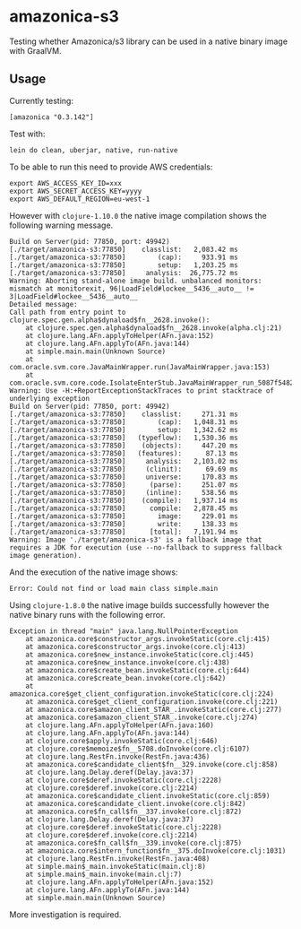 # amazonica-s3

Testing whether Amazonica/s3 library can be used in a native binary image with GraalVM.

## Usage

Currently testing:

    [amazonica "0.3.142"]

Test with:

    lein do clean, uberjar, native, run-native

To be able to run this need to provide AWS credentials:

    export AWS_ACCESS_KEY_ID=xxx
    export AWS_SECRET_ACCESS_KEY=yyyy
    export AWS_DEFAULT_REGION=eu-west-1

However with `clojure-1.10.0` the native image compilation shows the
following warning message.

    Build on Server(pid: 77850, port: 49942)
    [./target/amazonica-s3:77850]    classlist:   2,083.42 ms
    [./target/amazonica-s3:77850]        (cap):     933.91 ms
    [./target/amazonica-s3:77850]        setup:   1,203.25 ms
    [./target/amazonica-s3:77850]     analysis:  26,775.72 ms
    Warning: Aborting stand-alone image build. unbalanced monitors: mismatch at monitorexit, 96|LoadField#lockee__5436__auto__ != 3|LoadField#lockee__5436__auto__
    Detailed message:
    Call path from entry point to clojure.spec.gen.alpha$dynaload$fn__2628.invoke():
        at clojure.spec.gen.alpha$dynaload$fn__2628.invoke(alpha.clj:21)
        at clojure.lang.AFn.applyToHelper(AFn.java:152)
        at clojure.lang.AFn.applyTo(AFn.java:144)
        at simple.main.main(Unknown Source)
        at com.oracle.svm.core.JavaMainWrapper.run(JavaMainWrapper.java:153)
        at com.oracle.svm.core.code.IsolateEnterStub.JavaMainWrapper_run_5087f5482cc9a6abc971913ece43acb471d2631b(generated:0)
    Warning: Use -H:+ReportExceptionStackTraces to print stacktrace of underlying exception
    Build on Server(pid: 77850, port: 49942)
    [./target/amazonica-s3:77850]    classlist:     271.31 ms
    [./target/amazonica-s3:77850]        (cap):   1,048.31 ms
    [./target/amazonica-s3:77850]        setup:   1,342.62 ms
    [./target/amazonica-s3:77850]   (typeflow):   1,530.36 ms
    [./target/amazonica-s3:77850]    (objects):     447.20 ms
    [./target/amazonica-s3:77850]   (features):      87.13 ms
    [./target/amazonica-s3:77850]     analysis:   2,103.02 ms
    [./target/amazonica-s3:77850]     (clinit):      69.69 ms
    [./target/amazonica-s3:77850]     universe:     170.83 ms
    [./target/amazonica-s3:77850]      (parse):     251.07 ms
    [./target/amazonica-s3:77850]     (inline):     538.56 ms
    [./target/amazonica-s3:77850]    (compile):   1,937.14 ms
    [./target/amazonica-s3:77850]      compile:   2,878.45 ms
    [./target/amazonica-s3:77850]        image:     229.01 ms
    [./target/amazonica-s3:77850]        write:     138.33 ms
    [./target/amazonica-s3:77850]      [total]:   7,191.94 ms
    Warning: Image './target/amazonica-s3' is a fallback image that requires a JDK for execution (use --no-fallback to suppress fallback image generation).

And the execution of the native image shows:

    Error: Could not find or load main class simple.main


Using `clojure-1.8.0` the native image builds successfully however the native binary runs with the following error.

    Exception in thread "main" java.lang.NullPointerException
        at amazonica.core$constructor_args.invokeStatic(core.clj:415)
        at amazonica.core$constructor_args.invoke(core.clj:413)
        at amazonica.core$new_instance.invokeStatic(core.clj:445)
        at amazonica.core$new_instance.invoke(core.clj:438)
        at amazonica.core$create_bean.invokeStatic(core.clj:644)
        at amazonica.core$create_bean.invoke(core.clj:642)
        at amazonica.core$get_client_configuration.invokeStatic(core.clj:224)
        at amazonica.core$get_client_configuration.invoke(core.clj:221)
        at amazonica.core$amazon_client_STAR_.invokeStatic(core.clj:277)
        at amazonica.core$amazon_client_STAR_.invoke(core.clj:274)
        at clojure.lang.AFn.applyToHelper(AFn.java:160)
        at clojure.lang.AFn.applyTo(AFn.java:144)
        at clojure.core$apply.invokeStatic(core.clj:646)
        at clojure.core$memoize$fn__5708.doInvoke(core.clj:6107)
        at clojure.lang.RestFn.invoke(RestFn.java:436)
        at amazonica.core$candidate_client$fn__329.invoke(core.clj:858)
        at clojure.lang.Delay.deref(Delay.java:37)
        at clojure.core$deref.invokeStatic(core.clj:2228)
        at clojure.core$deref.invoke(core.clj:2214)
        at amazonica.core$candidate_client.invokeStatic(core.clj:859)
        at amazonica.core$candidate_client.invoke(core.clj:842)
        at amazonica.core$fn_call$fn__337.invoke(core.clj:872)
        at clojure.lang.Delay.deref(Delay.java:37)
        at clojure.core$deref.invokeStatic(core.clj:2228)
        at clojure.core$deref.invoke(core.clj:2214)
        at amazonica.core$fn_call$fn__339.invoke(core.clj:875)
        at amazonica.core$intern_function$fn__375.doInvoke(core.clj:1031)
        at clojure.lang.RestFn.invoke(RestFn.java:408)
        at simple.main$_main.invokeStatic(main.clj:8)
        at simple.main$_main.invoke(main.clj:7)
        at clojure.lang.AFn.applyToHelper(AFn.java:152)
        at clojure.lang.AFn.applyTo(AFn.java:144)
        at simple.main.main(Unknown Source)

More investigation is required.
